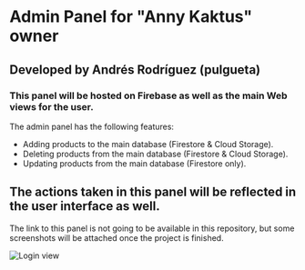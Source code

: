 # Admin Panel for "Anny Kaktus" owner

## Developed by Andrés Rodríguez (pulgueta)

### This panel will be hosted on Firebase as well as the main Web views for the user.

The admin panel has the following features:

- Adding products to the main database (Firestore & Cloud Storage).
- Deleting products from the main database (Firestore & Cloud Storage).
- Updating products from the main database (Firestore only).

## The actions taken in this panel will be reflected in the user interface as well.

The link to this panel is not going to be available in this repository, but some screenshots will be attached once the project is finished.

![Login view]('./src/screenshots/loginPanel.png')